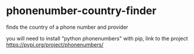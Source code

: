 # phonenumber-country-finder
finds the country of a phone number and provider

you will need to install "python phonenumbers" with pip,
link to the project https://pypi.org/project/phonenumbers/
